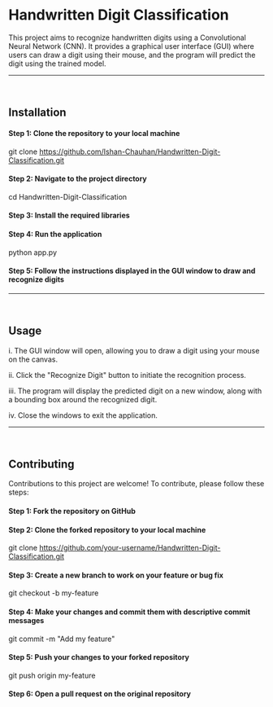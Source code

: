 # Handwritten Digit Classification

This project aims to recognize handwritten digits using a Convolutional Neural Network (CNN). It provides a graphical user interface (GUI) where users can draw a digit using their mouse, and the program will predict the digit using the trained model.

---
<br>

## Installation

#### Step 1: Clone the repository to your local machine
git clone https://github.com/Ishan-Chauhan/Handwritten-Digit-Classification.git

#### Step 2: Navigate to the project directory
cd Handwritten-Digit-Classification

#### Step 3: Install the required libraries

#### Step 4: Run the application
python app.py

#### Step 5: Follow the instructions displayed in the GUI window to draw and recognize digits


---
<br>

## Usage

i. The GUI window will open, allowing you to draw a digit using your mouse on the canvas.

ii. Click the "Recognize Digit" button to initiate the recognition process.

iii. The program will display the predicted digit on a new window, along with a bounding box around the recognized digit.

iv. Close the windows to exit the application.

---
<br>

## Contributing

Contributions to this project are welcome! To contribute, please follow these steps:

#### Step 1: Fork the repository on GitHub

#### Step 2: Clone the forked repository to your local machine
git clone https://github.com/your-username/Handwritten-Digit-Classification.git

#### Step 3: Create a new branch to work on your feature or bug fix
git checkout -b my-feature

#### Step 4: Make your changes and commit them with descriptive commit messages
git commit -m "Add my feature"

#### Step 5: Push your changes to your forked repository
git push origin my-feature

#### Step 6: Open a pull request on the original repository

